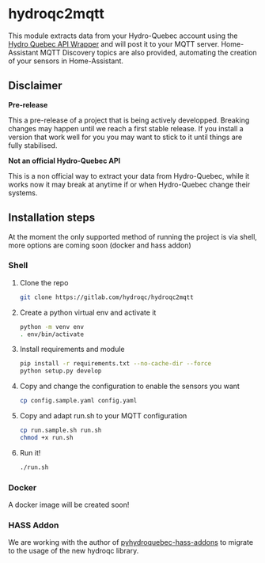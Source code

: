 # hydroqc2mqtt

This module extracts data from your Hydro-Quebec account using the [Hydro Quebec API Wrapper](https://gitlab.com/hydroqc/hydroqc) and will post it to your MQTT server. Home-Assistant MQTT Discovery topics are also provided, automating the creation of your sensors in Home-Assistant.

## Disclaimer

**Pre-release**

This a pre-release of a project that is being actively developped. Breaking changes may happen until we reach a first stable release. If you install a version that work well for you you may want to stick to it until things are fully stabilised.

**Not an official Hydro-Quebec API**

This is a non official way to extract your data from Hydro-Quebec, while it works now it may break at anytime if or when Hydro-Quebec change their systems.

## Installation steps

At the moment the only supported method of running the project is via shell, more options are coming soon (docker and hass addon)

### Shell

1. Clone the repo

   ```bash
   git clone https://gitlab.com/hydroqc/hydroqc2mqtt
   ```

2. Create a python virtual env and activate it

   ```bash
   python -m venv env
   . env/bin/activate
   ```

3. Install requirements and module

   ```bash
   pip install -r requirements.txt --no-cache-dir --force
   python setup.py develop
   ```

4. Copy and change the configuration to enable the sensors you want

   ```bash
   cp config.sample.yaml config.yaml
   ```

5. Copy and adapt run.sh to your MQTT configuration

   ```bash
   cp run.sample.sh run.sh
   chmod +x run.sh
   ```

6. Run it!

   ```bash
   ./run.sh
   ```

### Docker

A docker image will be created soon!

### HASS Addon

We are working with the author of [pyhydroquebec-hass-addons](https://github.com/arsenicks/pyhydroquebec-hass-addons) to migrate to the usage of the new hydroqc library.
